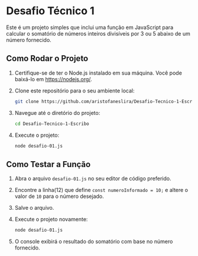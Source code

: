 # Desafio Técnico 1

Este é um projeto simples que inclui uma função em JavaScript para calcular o somatório de números inteiros divisíveis por 3 ou 5 abaixo de um número fornecido.

## Como Rodar o Projeto

1. Certifique-se de ter o Node.js instalado em sua máquina. Você pode baixá-lo em https://nodejs.org/.

2. Clone este repositório para o seu ambiente local:

    ```bash
    git clone https://github.com/aristofaneslira/Desafio-Tecnico-1-Escribo.git
    ```

3. Navegue até o diretório do projeto:

    ```bash
    cd Desafio-Tecnico-1-Escribo
    ```

4. Execute o projeto:

    ```bash
    node desafio-01.js
    ```

## Como Testar a Função

1. Abra o arquivo `desafio-01.js` no seu editor de código preferido.

2. Encontre a linha(12) que define `const numeroInformado = 10;` e altere o valor de `10` para o número desejado.

3. Salve o arquivo.

4. Execute o projeto novamente:

    ```bash
    node desafio-01.js
    ```

5. O console exibirá o resultado do somatório com base no número fornecido.
